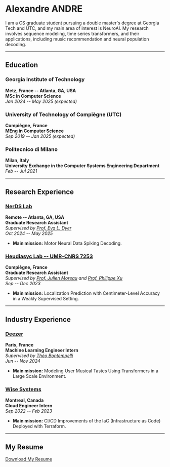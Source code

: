 # Alexandre ANDRE

I am a CS graduate student pursuing a double master's degree at Georgia Tech and UTC, and my main area of interest is NeuroAI. My research involves sequence modeling, time series transformers, and their applications, including music recommendation and neural population decoding.

---

## Education

### Georgia Institute of Technology  
**Metz, France -- Atlanta, GA, USA**  
**MSc in Computer Science**  
*Jan 2024 -- May 2025 (expected)*  

### University of Technology of Compiègne (UTC)  
**Compiègne, France**  
**MEng in Computer Science**  
*Sep 2019 -- Jan 2025 (expected)*  

### Politecnico di Milano  
**Milan, Italy**  
**University Exchange in the Computer Systems Engineering Department**  
*Feb -- Jul 2021*  

---

## Research Experience

### [NerDS Lab](https://dyerlab.gatech.edu/)  
**Remote -- Atlanta, GA, USA**  
**Graduate Research Assistant**  
*Supervised by [Prof. Eva L. Dyer](https://scholar.google.com/citations?user=Sb_jcHcAAAAJ&hl)*  
*Oct 2024 -- May 2025*  
- **Main mission:** Motor Neural Data Spiking Decoding.  

### [Heudiasyc Lab -- UMR-CNRS 7253](https://www.hds.utc.fr/en/)  
**Compiègne, France**  
**Graduate Research Assistant**  
*Supervised by [Prof. Julien Moreau](https://www.hds.utc.fr/~moreajul/dokuwiki/) and [Prof. Philippe Xu](https://perso.ensta-paris.fr/~philippe.xu/)*  
*Sep -- Dec 2023*  
- **Main mission:** Localization Prediction with Centimeter-Level Accuracy in a Weakly Supervised Setting.  

---

## Industry Experience

### [Deezer](https://www.deezer.com/)  
**Paris, France**  
**Machine Learning Engineer Intern**  
*Supervised by [Théo Bontempelli](https://scholar.google.com/citations?user=7wlFpDwAAAAJ&hl)*  
*Jun -- Nov 2024*  
- **Main mission:** Modeling User Musical Tastes Using Transformers in a Large Scale Environment.

### [Wise Systems](https://www.wisesystems.com/)  
**Montreal, Canada**  
**Cloud Engineer Intern**  
*Sep 2022 -- Feb 2023*  
- **Main mission:** CI/CD Improvements of the IaC (Infrastructure as Code) Deployed with Terraform.  

---

## My Resume
[Download My Resume](https://github.com/AlexandreAndr/profile/raw/main/Alexandre_ANDRE_CV.pdf)
